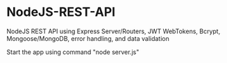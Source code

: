 # NodeJS-REST-API
NodeJS REST API using Express Server/Routers, JWT WebTokens, Bcrypt, Mongoose/MongoDB, error handling, and data validation

Start the app using command "node server.js"
